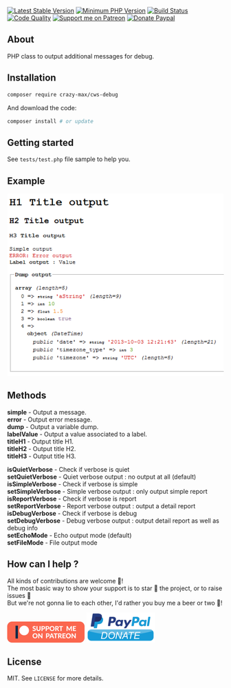 [![Latest Stable Version](https://img.shields.io/packagist/v/crazy-max/cws-debug.svg?style=flat-square)](https://packagist.org/packages/crazy-max/cws-debug)
[![Minimum PHP Version](https://img.shields.io/badge/php-%3E%3D%205.3.0-8892BF.svg?style=flat-square)](https://php.net/)
[![Build Status](https://img.shields.io/travis/com/crazy-max/CwsDebug/master.svg?style=flat-square)](https://travis-ci.com/crazy-max/CwsDebug)
[![Code Quality](https://img.shields.io/codacy/grade/cce545430ecf4066982713bdf91d59e1.svg?style=flat-square)](https://www.codacy.com/app/crazy-max/CwsDebug)
[![Support me on Patreon](https://img.shields.io/badge/donate-patreon-fb664e.svg?style=flat-square)](https://www.patreon.com/crazymax)
[![Donate Paypal](https://img.shields.io/badge/donate-paypal-7057ff.svg?style=flat-square)](https://www.paypal.me/crazyws)

## About

PHP class to output additional messages for debug.

## Installation

```bash
composer require crazy-max/cws-debug
```

And download the code:

```bash
composer install # or update
```

## Getting started

See `tests/test.php` file sample to help you.

## Example

![](.res/example.png)

## Methods

**simple** - Output a message.<br />
**error** - Output error message.<br />
**dump** - Output a variable dump.<br />
**labelValue** - Output a value associated to a label.<br />
**titleH1** - Output title H1.<br />
**titleH2** - Output title H2.<br />
**titleH3** - Output title H3.<br />

**isQuietVerbose** - Check if verbose is quiet<br />
**setQuietVerbose** - Quiet verbose output : no output at all (default)<br />
**isSimpleVerbose** - Check if verbose is simple<br />
**setSimpleVerbose** - Simple verbose output : only output simple report<br />
**isReportVerbose** - Check if verbose is report<br />
**setReportVerbose** - Report verbose output : output a detail report<br />
**isDebugVerbose** - Check if verbose is debug<br />
**setDebugVerbose** - Debug verbose output : output detail report as well as debug info<br />
**setEchoMode** - Echo output mode (default)<br />
**setFileMode** - File output mode<br />

## How can I help ?

All kinds of contributions are welcome :raised_hands:!<br />
The most basic way to show your support is to star :star2: the project, or to raise issues :speech_balloon:<br />
But we're not gonna lie to each other, I'd rather you buy me a beer or two :beers:!

[![Support me on Patreon](.res/patreon.png)](https://www.patreon.com/crazymax) 
[![Paypal Donate](.res/paypal.png)](https://www.paypal.me/crazyws)

## License

MIT. See `LICENSE` for more details.

